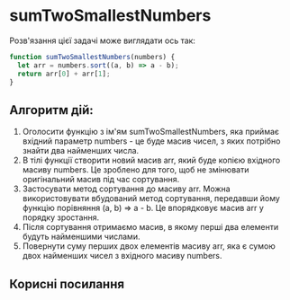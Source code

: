 # sumTwoSmallestNumbers

Розв'язання цієї задачі може виглядати ось так:

```js
function sumTwoSmallestNumbers(numbers) {
  let arr = numbers.sort((a, b) => a - b);
  return arr[0] + arr[1];
}
```

## Алгоритм дій:

1. Оголосити функцію з ім'ям sumTwoSmallestNumbers, яка приймає вхідний параметр numbers - це буде масив чисел, з яких потрібно знайти два найменших числа.
2. В тілі функції створити новий масив arr, який буде копією вхідного масиву numbers. Це зроблено для того, щоб не змінювати оригінальний масив під час сортування.
3. Застосувати метод сортування до масиву arr. Можна використовувати вбудований метод сортування, передавши йому функцію порівняння (a, b) => a - b. Це впорядковує масив arr у порядку зростання.
4. Після сортування отримаємо масив, в якому перші два елементи будуть найменшими числами.
5. Повернути суму перших двох елементів масиву arr, яка є сумою двох найменших чисел з вхідного масиву numbers.
## Корисні посилання
